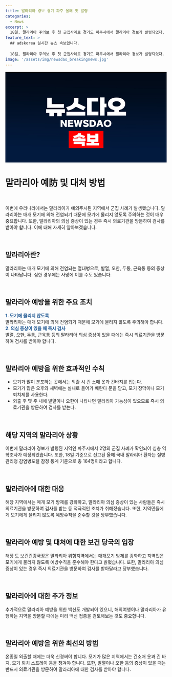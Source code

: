 ```yaml
---
title: 말라리아 경보 경기 파주 올해 첫 발령
categories:
  - News
excerpt: >
  18일, 말라리아 주의보 후 첫 군집사례로 경기도 파주시에서 말라리아 경보가 발령되었다. 이에 따라 말라리아 위험지역 주민은 모기에 물리지 않도록 주의해야 하며, 지역사회는 예방수칙 준수와 신속 진단검사, 방제 등을 적극 수행해야 한다. 전국에서는 올해 말라리아 환자가 164명으로 확인되었으며, 경기도에서는 91명으로 전체의 55.5%를 차지하고 있다. 사람들은 말라리아 의심 증상이 발생할 경우 즉시 의료기관을 방문할 것을 당부했다.
feature_text: >
  ## adskorea 실시간 뉴스 속보입니다.

  18일, 말라리아 주의보 후 첫 군집사례로 경기도 파주시에서 말라리아 경보가 발령되었다. 이에 따라 말라리아 위험지역 주민은 모기에 물리지 않도록 주의해야 하며, 지역사회는 예방수칙 준수와 신속 진단검사, 방제 등을 적극 수행해야 한다. 전국에서는 올해 말라리아 환자가 164명으로 확인되었으며, 경기도에서는 91명으로 전체의 55.5%를 차지하고 있다. 사람들은 말라리아 의심 증상이 발생할 경우 즉시 의료기관을 방문할 것을 당부했다.
image: '/assets/img/newsdao_breakingnews.jpg'
---
```


<p><img src="/assets/img/newsdao_breakingnews.jpg" alt="adskorea 속보" /></p>

<h1>말라리아 예防 및 대처 방법</h1>

<p data-ke-size="size16">&nbsp;</p>

<p>이번에 우리나라에서는 말라리아가 예의주시된 지역에서 군집 사례가 발생했습니다. 말라리아는 매개 모기에 의해 전염되기 때문에 모기에 물리지 않도록 주의하는 것이 매우 중요합니다. 또한, 말라리아의 의심 증상이 있는 경우 즉시 의료기관을 방문하여 검사를 받아야 합니다. 이에 대해 자세히 알아보겠습니다.</p>

<p data-ke-size="size16">&nbsp;</p>

<h2 data-ke-size="size26">말라리아란?</h2>

<p>말라리아는 매개 모기에 의해 전염되는 열대병으로, 발열, 오한, 두통, 근육통 등의 증상이 나타납니다. 심한 경우에는 사망에 이를 수도 있습니다.</p>

<p data-ke-size="size16">&nbsp;</p>

<h2 data-ke-size="size26">말라리아 예방을 위한 주요 조치</h2>

<p><b><span style="color: #1a5490;">1. 모기에 물리지 않도록</span></b><br>
말라리아는 매개 모기에 의해 전염되기 때문에 모기에 물리지 않도록 주의해아 합니다.
<br>
<b><span style="color: #1a5490;">2. 의심 증상이 있을 때 즉시 검사</span></b><br>
발열, 오한, 두통, 근육통 등의 말라리아 의심 증상이 있을 때에는 즉시 의료기관을 방문하여 검사를 받아야 합니다. </p>

<p data-ke-size="size16">&nbsp;</p>

<h2 data-ke-size="size26">말라리아 예방을 위한 효과적인 수칙</h2>

<ul>
  <li>모기가 많이 분포하는 곳에서는 외출 시 긴 소매 옷과 긴바지를 입는다.</li>
  <li>모기가 많은 오후와 새벽에는 실내로 들어가 베란다 문을 닫고, 모기 장막이나 모기 퇴치제를 사용한다.</li>
  <li>외출 후 몇 주 내에 발열이나 오한이 나타나면 말라리아 가능성이 있으므로 즉시 의료기관을 방문하여 검사를 받는다.</li>
</ul>

<p data-ke-size="size16">&nbsp;</p>

<h2 data-ke-size="size26">해당 지역의 말라리아 상황</h2>

<p>이번에 말라리아 경보가 발령된 지역인 파주시에서 2명의 군집 사례가 확인되어 심층 역학조사가 예정되었습니다. 또한, 18일 기준으로 신고된 올해 국내 말라리아 환자는 질병관리청 감염병포털 잠정 통계 기준으로 총 164명이라고 합니다.</p>

<p data-ke-size="size16">&nbsp;</p>

<h2 data-ke-size="size26">말라리아에 대한 대응</h2>

<p>해당 지역에서는 매개 모기 방제를 강화하고, 말라리아 의심 증상이 있는 사람들은 즉시 의료기관을 방문하여 검사를 받는 등 적극적인 조치가 취해졌습니다. 또한, 지역민들에게 모기에게 물리지 않도록 예방수칙을 준수할 것을 당부했습니다.</p>

<p data-ke-size="size16">&nbsp;</p>

<h2 data-ke-size="size26">말라리아 예방 및 대처에 대한 보건 당국의 입장</h2>

<p>해당 도 보건건강국장은 말라리아 위험지역에서는 매개모기 방제를 강화하고 지역민은 모기에게 물리지 않도록 예방수칙을 준수해야 한다고 밝혔습니다. 또한, 말라리아 의심 증상이 있는 경우 즉시 의료기관을 방문하여 검사를 받아달라고 당부했습니다.</p>

<p data-ke-size="size16">&nbsp;</p>

<h2 data-ke-size="size26">말라리아에 대한 추가 정보</h2>

<p>추가적으로 말라리아 예방을 위한 백신도 개발되어 있으니, 해외여행이나 말라리아가 유행하는 지역을 방문할 때에는 미리 백신 접종을 검토해보는 것도 중요합니다.</p>

<p data-ke-size="size16">&nbsp;</p>

<h2 data-ke-size="size26">말라리아 예방을 위한 최선의 방법</h2>

<p>온종일 외출할 때에는 더욱 신경써야 합니다. 모기가 많은 지역에서는 긴소매 옷과 긴 바지, 모기 퇴치 스프레이 등을 챙겨야 합니다. 또한, 발열이나 오한 등의 증상이 있을 때는 반드시 의료기관을 방문하여 말라리아에 대한 검사를 받아야 합니다.</p>

<p data-ke-size="size16">&nbsp;</p>

<p data-ke-size="size16">&nbsp;</p>

